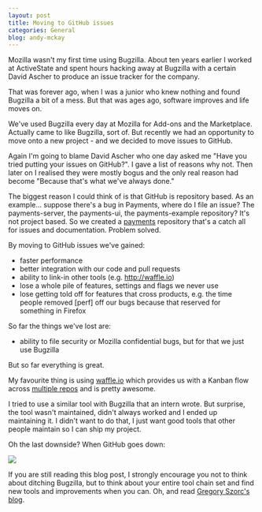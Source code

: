 ```yaml
---
layout: post
title: Moving to GitHub issues
categories: General
blog: andy-mckay
---
```


Mozilla wasn't my first time using Bugzilla. About ten years earlier I worked at ActiveState and spent hours hacking away at Bugzilla with a certain David Ascher to produce an issue tracker for the company.

That was forever ago, when I was a junior who knew nothing and found Bugzilla a bit of a mess. But that was ages ago, software improves and life moves on.

We've used Bugzilla every day at Mozilla for Add-ons and the Marketplace. Actually came to like Bugzilla, sort of. But recently we had an opportunity to move onto a new project - and we decided to move issues to GitHub.

Again I'm going to blame David Ascher who one day asked me "Have you tried putting your issues on GitHub?". I gave a list of reasons why not. Then later on I realised they were mostly bogus and the only real reason had become "Because that's what we've always done."

The biggest reason I could think of is that GitHub is repository based. As an example... suppose there's a bug in Payments, where do I file an issue? The payments-server, the payments-ui, the payments-example repository? It's not project based. So we created a <a href="https://github.com/mozilla/payments">payments</a> repository that's a catch all for issues and documentation. Problem solved.

By moving to GitHub issues we've gained:

* faster performance
* better integration with our code and pull requests
* ability to link-in other tools (e.g. <a href="http://waffle.io">http://waffle.io</a>)
* lose a whole pile of features, settings and flags we never use
* lose getting told off for features that cross products, e.g. the time people removed [perf] off our bugs because that reserved for something in Firefox

So far the things we've lost are:

* ability to file security or Mozilla confidential bugs, but for that we just use Bugzilla

But so far everything is great.

My favourite thing is using <a href="http://waffle.io">waffle.io</a> which provides us with a Kanban flow across <a href="http://waffle.io/mozilla/payments">multiple repos</a> and is pretty awesome.

I tried to use a similar tool with Bugzilla that an intern wrote. But surprise, the tool wasn't maintained, didn't always worked and I ended up maintaining it. I didn't want to do that, I just want good tools that other people maintain so I can ship my project.

Oh the last downside? When GitHub goes down:

<img src="http://i.cubeupload.com/D6bRPx.png" />

If you are still reading this blog post, I strongly encourage you not to think about ditching Bugzilla, but to think about your entire tool chain set and find new tools and improvements when you can. Oh, and read <a href="http://gregoryszorc.com/blog/">Gregory Szorc's blog</a>.
